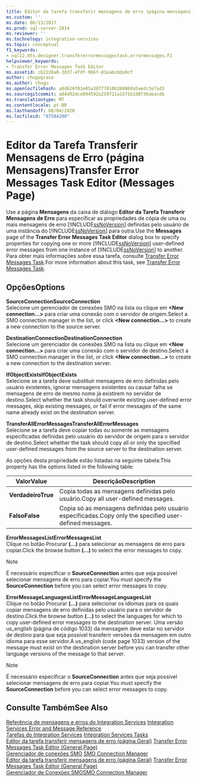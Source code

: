 ```yaml
---
title: Editor da tarefa transferir mensagens de erro (página mensagens) | Microsoft Docs
ms.custom: ''
ms.date: 06/13/2017
ms.prod: sql-server-2014
ms.reviewer: ''
ms.technology: integration-services
ms.topic: conceptual
f1_keywords:
- sql12.dts.designer.transfererrormessagestask.errormessages.F1
helpviewer_keywords:
- Transfer Error Messages Task Editor
ms.assetid: cb2226a0-3037-4fdf-966f-81eabc0da9cf
author: chugugrace
ms.author: chugu
ms.openlocfilehash: a0d626f01e05a30777810b26880da5aedc3e7ad3
ms.sourcegitcommit: ad4d92dce894592a259721a1571b1d8736abacdb
ms.translationtype: MT
ms.contentlocale: pt-BR
ms.lasthandoff: 08/04/2020
ms.locfileid: "87584200"
---
```

# <a name="transfer-error-messages-task-editor-messages-page"></a><span data-ttu-id="d8316-102">Editor da Tarefa Transferir Mensagens de Erro (página Mensagens)</span><span class="sxs-lookup"><span data-stu-id="d8316-102">Transfer Error Messages Task Editor (Messages Page)</span></span>
  <span data-ttu-id="d8316-103">Use a página **Mensagens** da caixa de diálogo **Editor da Tarefa Transferir Mensagens de Erro** para especificar as propriedades de cópia de uma ou mais mensagens de erro [!INCLUDE[ssNoVersion](../includes/ssnoversion-md.md)] definidas pelo usuário de uma instância do [!INCLUDE[ssNoVersion](../includes/ssnoversion-md.md)] para outra.</span><span class="sxs-lookup"><span data-stu-id="d8316-103">Use the **Messages** page of the **Transfer Error Messages Task Editor** dialog box to specify properties for copying one or more [!INCLUDE[ssNoVersion](../includes/ssnoversion-md.md)] user-defined error messages from one instance of [!INCLUDE[ssNoVersion](../includes/ssnoversion-md.md)] to another.</span></span> <span data-ttu-id="d8316-104">Para obter mais informações sobre essa tarefa, consulte [Transfer Error Messages Task](control-flow/transfer-error-messages-task.md).</span><span class="sxs-lookup"><span data-stu-id="d8316-104">For more information about this task, see [Transfer Error Messages Task](control-flow/transfer-error-messages-task.md).</span></span>  
  
## <a name="options"></a><span data-ttu-id="d8316-105">Opções</span><span class="sxs-lookup"><span data-stu-id="d8316-105">Options</span></span>  
 <span data-ttu-id="d8316-106">**SourceConnection**</span><span class="sxs-lookup"><span data-stu-id="d8316-106">**SourceConnection**</span></span>  
 <span data-ttu-id="d8316-107">Selecione um gerenciador de conexões SMO na lista ou clique em **\<New connection...>** para criar uma conexão com o servidor de origem.</span><span class="sxs-lookup"><span data-stu-id="d8316-107">Select a SMO connection manager in the list, or click **\<New connection...>** to create a new connection to the source server.</span></span>  
  
 <span data-ttu-id="d8316-108">**DestinationConnection**</span><span class="sxs-lookup"><span data-stu-id="d8316-108">**DestinationConnection**</span></span>  
 <span data-ttu-id="d8316-109">Selecione um gerenciador de conexões SMO na lista ou clique em **\<New connection...>** para criar uma conexão com o servidor de destino.</span><span class="sxs-lookup"><span data-stu-id="d8316-109">Select a SMO connection manager in the list, or click **\<New connection...>** to create a new connection to the destination server.</span></span>  
  
 <span data-ttu-id="d8316-110">**IfObjectExists**</span><span class="sxs-lookup"><span data-stu-id="d8316-110">**IfObjectExists**</span></span>  
 <span data-ttu-id="d8316-111">Selecione se a tarefa deve substituir mensagens de erro definidas pelo usuário existentes, ignorar mensagens existentes ou causar falha se mensagens de erro de mesmo nome já existirem no servidor de destino.</span><span class="sxs-lookup"><span data-stu-id="d8316-111">Select whether the task should overwrite existing user-defined error messages, skip existing messages, or fail if error messages of the same name already exist on the destination server.</span></span>  
  
 <span data-ttu-id="d8316-112">**TransferAllErrorMessages**</span><span class="sxs-lookup"><span data-stu-id="d8316-112">**TransferAllErrorMessages**</span></span>  
 <span data-ttu-id="d8316-113">Selecione se a tarefa deve copiar todas ou somente as mensagens especificadas definidas pelo usuário do servidor de origem para o servidor de destino.</span><span class="sxs-lookup"><span data-stu-id="d8316-113">Select whether the task should copy all or only the specified user-defined messages from the source server to the destination server.</span></span>  
  
 <span data-ttu-id="d8316-114">As opções desta propriedade estão listadas na seguinte tabela:</span><span class="sxs-lookup"><span data-stu-id="d8316-114">This property has the options listed in the following table:</span></span>  
  
|<span data-ttu-id="d8316-115">Valor</span><span class="sxs-lookup"><span data-stu-id="d8316-115">Value</span></span>|<span data-ttu-id="d8316-116">Descrição</span><span class="sxs-lookup"><span data-stu-id="d8316-116">Description</span></span>|  
|-----------|-----------------|  
|<span data-ttu-id="d8316-117">**Verdadeiro**</span><span class="sxs-lookup"><span data-stu-id="d8316-117">**True**</span></span>|<span data-ttu-id="d8316-118">Copia todas as mensagens definidas pelo usuário.</span><span class="sxs-lookup"><span data-stu-id="d8316-118">Copy all user-defined messages.</span></span>|  
|<span data-ttu-id="d8316-119">**Falso**</span><span class="sxs-lookup"><span data-stu-id="d8316-119">**False**</span></span>|<span data-ttu-id="d8316-120">Copia só as mensagens definidas pelo usuário especificadas.</span><span class="sxs-lookup"><span data-stu-id="d8316-120">Copy only the specified user-defined messages.</span></span>|  
  
 <span data-ttu-id="d8316-121">**ErrorMessagesList**</span><span class="sxs-lookup"><span data-stu-id="d8316-121">**ErrorMessagesList**</span></span>  
 <span data-ttu-id="d8316-122">Clique no botão Procurar **(...)** para selecionar as mensagens de erro para copiar.</span><span class="sxs-lookup"><span data-stu-id="d8316-122">Click the browse button **(...)** to select the error messages to copy.</span></span>  
  
> [!NOTE]  
>  <span data-ttu-id="d8316-123">É necessário especificar o **SourceConnection** antes que seja possível selecionar mensagens de erro para copiar.</span><span class="sxs-lookup"><span data-stu-id="d8316-123">You must specify the **SourceConnection** before you can select error messages to copy.</span></span>  
  
 <span data-ttu-id="d8316-124">**ErrorMessageLanguagesList**</span><span class="sxs-lookup"><span data-stu-id="d8316-124">**ErrorMessageLanguagesList**</span></span>  
 <span data-ttu-id="d8316-125">Clique no botão Procurar **(...)** para selecionar os idiomas para os quais copiar mensagens de erro definidas pelo usuário para o servidor de destino.</span><span class="sxs-lookup"><span data-stu-id="d8316-125">Click the browse button **(...)** to select the languages for which to copy user-defined error messages to the destination server.</span></span> <span data-ttu-id="d8316-126">Uma versão us_english (página de código 1033) da mensagem deve estar no servidor de destino para que seja possível transferir versões da mensagem em outro idioma para esse servidor.</span><span class="sxs-lookup"><span data-stu-id="d8316-126">A us_english (code page 1033) version of the message must exist on the destination server before you can transfer other language versions of the message to that server.</span></span>  
  
> [!NOTE]  
>  <span data-ttu-id="d8316-127">É necessário especificar o **SourceConnection** antes que seja possível selecionar mensagens de erro para copiar.</span><span class="sxs-lookup"><span data-stu-id="d8316-127">You must specify the **SourceConnection** before you can select error messages to copy.</span></span>  
  
## <a name="see-also"></a><span data-ttu-id="d8316-128">Consulte Também</span><span class="sxs-lookup"><span data-stu-id="d8316-128">See Also</span></span>  
 <span data-ttu-id="d8316-129">[Referência de mensagens e erros do Integration Services](../../2014/integration-services/integration-services-error-and-message-reference.md) </span><span class="sxs-lookup"><span data-stu-id="d8316-129">[Integration Services Error and Message Reference](../../2014/integration-services/integration-services-error-and-message-reference.md) </span></span>  
 <span data-ttu-id="d8316-130">[Tarefas do Integration Services](control-flow/integration-services-tasks.md) </span><span class="sxs-lookup"><span data-stu-id="d8316-130">[Integration Services Tasks](control-flow/integration-services-tasks.md) </span></span>  
 <span data-ttu-id="d8316-131">[Editor da tarefa transferir mensagens de erro &#40;página Geral&#41;](general-page-of-integration-services-designers-options.md) </span><span class="sxs-lookup"><span data-stu-id="d8316-131">[Transfer Error Messages Task Editor &#40;General Page&#41;](general-page-of-integration-services-designers-options.md) </span></span>  
 <span data-ttu-id="d8316-132">[Gerenciador de conexões SMO](connection-manager/smo-connection-manager.md) </span><span class="sxs-lookup"><span data-stu-id="d8316-132">[SMO Connection Manager](connection-manager/smo-connection-manager.md) </span></span>  
 <span data-ttu-id="d8316-133">[Editor da tarefa transferir mensagens de erro &#40;página Geral&#41;](general-page-of-integration-services-designers-options.md) </span><span class="sxs-lookup"><span data-stu-id="d8316-133">[Transfer Error Messages Task Editor &#40;General Page&#41;](general-page-of-integration-services-designers-options.md) </span></span>  
 [<span data-ttu-id="d8316-134">Gerenciador de Conexões SMO</span><span class="sxs-lookup"><span data-stu-id="d8316-134">SMO Connection Manager</span></span>](connection-manager/smo-connection-manager.md)  
  
  
